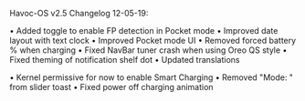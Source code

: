 Havoc-OS v2.5 Changelog 12-05-19:

• Added toggle to enable FP detection in Pocket mode
• Improved date layout with text clock
• Improved Pocket mode UI
• Removed forced battery % when charging
• Fixed NavBar tuner crash when using Oreo QS style
• Fixed theming of notification shelf dot
• Updated translations

• Kernel permissive for now to enable Smart Charging
• Removed "Mode: " from slider toast
• Fixed power off charging animation